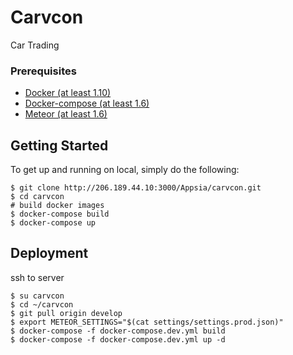 # Carvcon

Car Trading

### Prerequisites

- [Docker (at least 1.10)](https://www.docker.com/)
- [Docker-compose (at least 1.6)](https://docs.docker.com/compose/install/)
- [Meteor (at least 1.6)](https://www.meteor.com/install)

## Getting Started

To get up and running on local, simply do the following:

    $ git clone http://206.189.44.10:3000/Appsia/carvcon.git
    $ cd carvcon
    # build docker images
    $ docker-compose build
    $ docker-compose up

## Deployment

ssh to server

    $ su carvcon
    $ cd ~/carvcon
    $ git pull origin develop
    $ export METEOR_SETTINGS="$(cat settings/settings.prod.json)"
    $ docker-compose -f docker-compose.dev.yml build
    $ docker-compose -f docker-compose.dev.yml up -d
